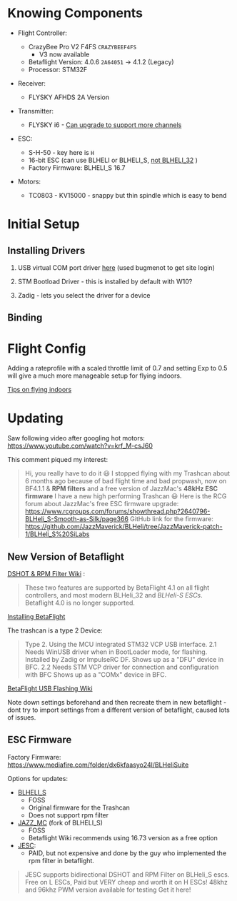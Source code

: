 # Knowing Components

* Flight Controller:
    * CrazyBee Pro V2 F4FS `CRAZYBEEF4FS`
        * V3 now available
    * Betaflight Version: 4.0.6 `2A64051` -> 4.1.2 (Legacy)
    * Processor: STM32F

* Receiver:
    * FLYSKY AFHDS 2A Version

* Transmitter:
    * FLYSKY i6 - [Can upgrade to support more channels](https://github.com/qba667/FlySkyI6/wiki)

* ESC:
  * S-H-50 - key here is `H`
  * 16-bit ESC (can use BLHELI or BLHELI_S, [not BLHELI_32](https://4in1esc.com/articles/blhelis-vs-blheli32) )
  * Factory Firmware: BLHELI_S 16.7

* Motors:
  * TC0803 - KV15000 - snappy but thin spindle which is easy to bend


# Initial Setup
## Installing Drivers

1) USB virtual COM port driver [here](https://www.st.com/en/development-tools/stsw-stm32102.html#get-software) (used bugmenot to get site login)

2) STM Bootload Driver - this is installed by default with W10?

3) Zadig - lets you select the driver for a device

## Binding


# Flight Config
Adding a rateprofile with a scaled throttle limit of 0.7 and setting Exp to 0.5 will give a much more manageable setup for flying indoors.

[Tips on flying indoors](https://blog.georgi-yanev.com/fpv/unbox-review-setup-eachine-trashcan/#flying-indoors)

# Updating

Saw following video after googling hot motors:
https://www.youtube.com/watch?v=krf_M-csJ60

This comment piqued my interest:

>Hi, you really have to do it 😃 I stopped flying with my Trashcan about 6 months ago because of bad flight time and bad propwash, now on BF4.1.1 & **RPM filters** and a free version of JazzMac's **48kHz ESC firmware** I have a new high performing Trashcan 😃
Here is the RCG forum about JazzMac's free ESC firmware upgrade:
https://www.rcgroups.com/forums/showthread.php?2640796-BLHeli_S-Smooth-as-Silk/page366
GitHub link for the firmware:
https://github.com/JazzMaverick/BLHeli/tree/JazzMaverick-patch-1/BLHeli_S%20SiLabs



## New Version of Betaflight

[DSHOT & RPM Filter Wiki](https://github.com/betaflight/betaflight/wiki/Bidirectional-DSHOT-and-RPM-Filter) :
>These two features are supported by BetaFlight 4.1 on all flight controllers, and most modern BLHeli_32 and *BLHeli-S ESCs*. Betaflight 4.0 is no longer supported.

[Installing BetaFlight](https://github.com/betaflight/betaflight/wiki/Installing-Betaflight)

The trashcan is a type 2 Device:
> Type 2. Using the MCU integrated STM32 VCP USB interface.
2.1 Needs WinUSB driver when in BootLoader mode, for flashing. Installed by Zadig or ImpulseRC DF. Shows up as a "DFU" device in BFC.
2.2 Needs STM VCP driver for connection and configuration with BFC Shows up as a "COMx" device in BFC.


[BetaFlight USB Flashing Wiki](https://github.com/martinbudden/betaflight/blob/master/docs/USB%20Flashing.md)

Note down settings beforehand and then recreate them in new betaflight - dont try to import settings from a different version of betaflight, caused lots of issues.

## ESC Firmware
Factory Firmware: https://www.mediafire.com/folder/dx6kfaasyo24l/BLHeliSuite

Options for updates:
* [BLHELI_S](https://www.rcgroups.com/forums/showthread.php?2640796-BLHeli_S-Smooth-as-Silk)
    * FOSS
    * Original firmware for the Trashcan
    * Does not support rpm filter
* [JAZZ_MC](https://github.com/JazzMaverick/BLHeli/tree/JazzMaverick-patch-1/BLHeli_S%20SiLabs) (fork of BLHELI_S)
    * FOSS
    * Betaflight Wiki recommends using 16.73 version as a free option
* [JESC](https://jflight.net/):
    * PAID, but not expensive and done by the guy who implemented the rpm filter in betaflight.


> JESC supports bidirectional DSHOT and RPM Filter on BLHeli_S escs. Free on L ESCs, Paid but VERY cheap and worth it on H ESCs! 48khz and 96khz PWM version available for testing Get it here!
